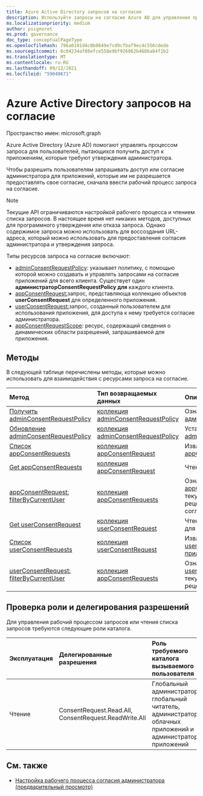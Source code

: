 ```yaml
---
title: Azure Active Directory запросов на согласие
description: Используйте запросы на согласие Azure AD для управления процессом запроса для пользователей, пытающихся получить доступ к приложениям, для которых требуется согласие администратора.
ms.localizationpriority: medium
author: psignoret
ms.prod: governance
doc_type: conceptualPageType
ms.openlocfilehash: 796a0101d4c0b0649e7cd9cfbaf9ec4c556cdede
ms.sourcegitcommit: 6c04234af08efce558e9bf926062b4686a84f1b2
ms.translationtype: MT
ms.contentlocale: ru-RU
ms.lasthandoff: 09/12/2021
ms.locfileid: "59049671"
---
```

# <a name="azure-active-directory-consent-requests"></a>Azure Active Directory запросов на согласие

Пространство имен: microsoft.graph

Azure Active Directory (Azure AD) помогают управлять процессом запроса для пользователей, пытающихся получить доступ к приложениям, которые требуют утверждения администратора.

Чтобы разрешить пользователям запрашивать доступ или согласие администратора для приложений, которые им не разрешается предоставлять свое согласие, сначала ввести рабочий процесс запроса на согласие. 

>[!NOTE]
>Текущие API ограничиваются настройкой рабочего процесса и чтением списка запросов. В настоящее время нет никаких методов, доступных для программного утверждения или отказа запроса. Однако содержимое запроса можно использовать для воссоздания URL-адреса, который можно использовать для предоставления согласия администратора и утверждения запроса.

Типы ресурсов запроса на согласие включают:

* [adminConsentRequestPolicy](../resources/adminconsentrequestpolicy.md): указывает политику, с помощью которой можно создавать и управлять запросами на согласие приложений для всего клиента. Существует один **администраторConsentRequestPolicy для** каждого клиента.
* [appConsentRequest:](../resources/appconsentrequest.md)запрос, представляюща коллекцию объектов **userConsentRequest** для определенного приложения.
* [userConsentRequest:](../resources/userconsentrequest.md)запрос, созданный пользователем для использования приложения, для доступа к нему требуется согласие администратора.
* [appConsentRequestScope](../resources/appconsentrequestscope.md): ресурс, содержащий сведения о динамических области разрешений, запрашиваемой для приложения.  

## <a name="methods"></a>Методы

В следующей таблице перечислены методы, которые можно использовать для взаимодействия с ресурсами запроса на согласие.

| Метод           | Тип возвращаемых данных    |Описание|
|:---------------|:--------|:----------|
|[Получить adminConsentRequestPolicy](../api/adminconsentrequestpolicy-get.md) | [коллекция adminConsentRequestPolicy](adminconsentrequestpolicy.md) | Ознакомьтесь с свойствами [администратораConsentRequestPolicy](adminconsentrequestpolicy.md). |
|[Обновление adminConsentRequestPolicy](../api/adminconsentrequestpolicy-update.md) | [коллекция adminConsentRequestPolicy](adminconsentrequestpolicy.md) | Установите конфигурации для [adminConsentRequestPolicy.](adminconsentrequestpolicy.md) |
|[Список appConsentRequests ](../api/appconsentrequest-list.md) | [коллекция appConsentRequest](appconsentrequest.md) | Извлечение коллекции [объектов appConsentRequest.](appconsentrequest.md) |
|[Get appConsentRequests ](../api/appconsentrequest-get.md) | [коллекция appConsentRequest](appconsentrequest.md) | Чтение [объекта appConsentRequest.](appconsentrequest.md) |
|[appConsentRequest: filterByCurrentUser](../api/appconsentrequest-filterByCurrentUser.md) | [коллекция appConsentRequests](../resources/appconsentrequest.md) | Ознакомьтесь с свойствами объектов [appConsentRequest,](../resources/appconsentrequest.md) для которых текущий пользователь является рецензентом, и состояние запроса на согласие пользователя `InProgress` . |
|[Get userConsentRequest ](../api/userconsentrequest-get.md) | [коллекция userConsentRequest](userconsentrequest.md) | Чтение [объекта userConsentRequest](userconsentrequest.md) для [appConsentRequest](appconsentrequest.md). |
|[Список userConsentRequests ](../api/userconsentrequest-list.md) | [коллекция userConsentRequest](userconsentrequest.md) | Извлечение коллекции [объектов userConsentRequest](userconsentrequest.md) для [приложенияConsentRequest.](appconsentrequest.md) |
|[userConsentRequest: filterByCurrentUser](../api/userconsentrequest-filterByCurrentUser.md) | [коллекция appConsentRequests](../resources/userconsentrequest.md) | Ознакомьтесь с свойствами [объектов userConsentRequest,](../resources/userconsentrequest.md) для которых текущий пользователь является рецензентом. |

## <a name="role-and-delegated-permission-authorization-checks"></a>Проверка роли и делегирования разрешений

Для управления рабочий процессом запросов или чтения списка запросов требуются следующие роли каталога.

| Эксплуатация | Делегированные разрешения | Роль требуемого каталога вызываемого пользователя |
|:------------------|:------------|:--------------------------------------------|
| Чтение | ConsentRequest.Read.All, ConsentRequest.ReadWrite.All | Глобальный администратор, глобальный читатель, администратор облачных приложений и администратор приложений |

## <a name="see-also"></a>См. также

- [Настройка рабочего процесса согласия администратора (предварительный просмотр)](/azure/active-directory/manage-apps/configure-admin-consent-workflow?preserve-view=true)


<!--
{
  "type": "#page.annotation",
  "description": "Service root",
  "keywords": "",
  "section": "documentation",
  "tocPath": "",
  "suppressions": []
}
-->
